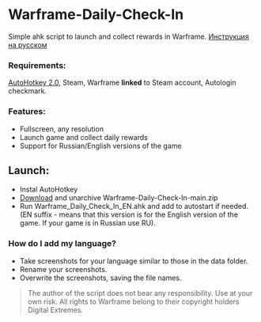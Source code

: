# Warframe-Daily-Check-In 
Simple ahk script to launch and collect rewards in Warframe. [Инструкция на русском](https://github.com/MotiasNotMe/Warframe-Daily-Check-In/blob/main/%D0%9F%D1%80%D0%BE%D1%87%D1%82%D0%B8%D0%9C%D0%B5%D0%BD%D1%8F.md)

### Requirements:
[AutoHotkey 2.0](https://www.autohotkey.com/v2/), Steam, Warframe __linked__ to Steam account, Autologin checkmark.

### Features:
- Fullscreen, any resolution
- Launch game and collect daily rewards
- Support for Russian/English versions of the game

## Launch:
- Instal AutoHotkey
- [Download](https://github.com/MotiasNotMe/Warframe-Daily-Check-In/releases) and unarchive Warframe-Daily-Check-In-main.zip
- Run Warframe_Daily_Check_In_EN.ahk and add to autostart if needed. (EN suffix - means that this version is for the English version of the game. If your game is in Russian use RU).

### How do I add my language?
- Take screenshots for your language similar to those in the data folder.
- Rename your screenshots.
- Overwrite the screenshots, saving the file names.

> The author of the script does not bear any responsibility. Use at your own risk.
All rights to Warframe belong to their copyright holders Digital Extremes.
